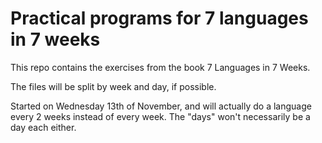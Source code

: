 # Practical programs for 7 languages in 7 weeks

This repo contains the exercises from the book 7 Languages in 7 Weeks.

The files will be split by week and day, if possible.

Started on Wednesday 13th of November, and will actually do a language every 2 weeks instead of every week. The "days" won't necessarily be a day each either.